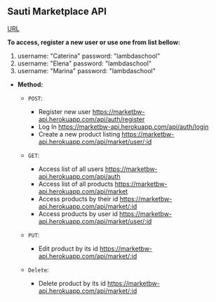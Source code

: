 **Sauti Marketplace API**
----

[URL](https://marketbw-api.herokuapp.com)


**To access, register a new user or use one from list bellow:**

1. username: "Caterina" password: "lambdaschool"
2. username: "Elena" password: "lambdaschool"
3. username: "Marina" password: "lambdaschool"

* **Method:**


  * `POST`:


     * Register new user <https://marketbw-api.herokuapp.com/api/auth/register>
     * Log In <https://marketbw-api.herokuapp.com/api/auth/login>
     * Create a new product listing <https://marketbw-api.herokuapp.com/api/market/user/:id>


  * `GET`:


    * Access list of all users <https://marketbw-api.herokuapp.com/api/auth>
    * Access list of all products <https://marketbw-api.herokuapp.com/api/market>
    * Access products by their id <https://marketbw-api.herokuapp.com/api/market/:id>
    * Access products by user id <https://marketbw-api.herokuapp.com/api/market/user/:id>

  * `PUT`:


    * Edit product by its id <https://marketbw-api.herokuapp.com/api/market/:id>


  * `Delete`:


    * Delete product by its id <https://marketbw-api.herokuapp.com/api/market/:id>


  
  
  
 
